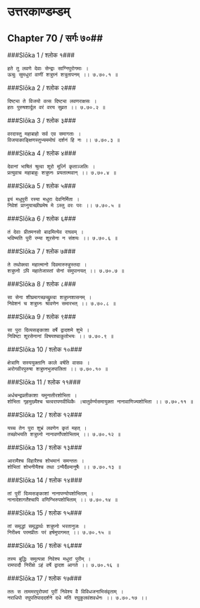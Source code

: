 उत्तरकाण्डम्डम्
===============================


## Chapter 70  / सर्गः ७०##


###Slōka 1 / श्लोक १###


    हते तु लवणे देवाः सेन्द्राः साग्निपुरोगमाः ।
    ऊचुः सुमधुरां वाणीं शत्रुघ्नं शत्रुतापनम् ।। ७.७०.१ ॥


###Slōka 2 / श्लोक २###


    दिष्ट्या ते विजयो वत्स दिष्ट्या लवणराक्षसः ।
    हतः पुरुषशार्दूल वरं वरय सुव्रत ।। ७.७०.२ ॥


###Slōka 3 / श्लोक ३###


    वरदास्तु महाबाहो सर्व एव समागताः ।
    विजयाकाङ्क्षिणस्तुभ्यममोघं दर्शनं हि नः ।। ७.७०.३ ॥


###Slōka 4 / श्लोक ४###


    देवानां भाषितं श्रुत्वा शूरो मूर्ध्नि कृताञ्जलिः ।
    प्रत्युवाच महाबाहुः शत्रुघ्नः प्रयतात्मवान् ।। ७.७०.४ ॥


###Slōka 5 / श्लोक ५###


    इयं मधुपुरी रस्या मधुरा देवनिर्मिता ।
    निवेशं प्राप्नुयाच्छीघ्रमेष मे ऽस्तु वरः परः ।। ७.७०.५ ॥


###Slōka 6 / श्लोक ६###


    तं देवाः प्रीतमनसो बाढमित्येव राघवम् ।
    भविष्यति पुरी रम्या शूरसेना न संशयः ।। ७.७०.६ ॥


###Slōka 7 / श्लोक ७###


    ते तथोक्त्वा महात्मानो दिवमारुरुहुस्तदा ।
    शत्रुघ्नो ऽपि महातेजास्तां सेनां समुपानयत् ।। ७.७०.७ ॥


###Slōka 8 / श्लोक ८###


    सा सेना शीघ्रमागच्छच्छ्रुत्वा शत्रुघ्नशासनम् ।
    निवेशनं च शत्रुघ्नः श्रावणेन समारभत् ।। ७.७०.८ ॥


###Slōka 9 / श्लोक ९###


    सा पुरा दिव्यसङ्काशा वर्षे द्वादशमे शुभे ।
    निविष्टा शूरसेनानां विषयश्चाकुतोभयः ।। ७.७०.९ ॥


###Slōka 10 / श्लोक १०###


    क्षेत्राणि सस्ययुक्तानि काले वर्षति वासवः ।
    अरोगवीरपुरुषा शत्रुघ्नभुजपालिता ।। ७.७०.१० ॥


###Slōka 11 / श्लोक ११###


    अर्धचन्द्रप्रतीकाशा यमुनातीरशोभिता ।
    शोभिता गृहमुख्यैश्च चत्वरापणवीथिकैः ।चातुर्वर्ण्यसमायुक्ता नानावाणिज्यशोभिता ।। ७.७०.११ ॥


###Slōka 12 / श्लोक १२###


    यच्च तेन पुरा शुभ्रं लवणेन कृतं महत् ।
    तच्छोभयति शत्रुघ्नो नानावर्णोपशोभिताम् ।। ७.७०.१२ ॥


###Slōka 13 / श्लोक १३###


    आरामैश्च विहारैश्च शोभमानं समन्ततः ।
    शोभितां शोभनीयैश्च तथा ऽन्यैर्दैवमानुषैः ।। ७.७०.१३ ॥


###Slōka 14 / श्लोक १४###


    तां पुरीं दिव्यसङ्काशां नानापण्योपशोभिताम् ।
    नानादेशागतैश्चापि वणिग्भिरुपशोभिताम् ।। ७.७०.१४ ॥


###Slōka 15 / श्लोक १५###


    तां समृद्धां समृद्धार्थः शत्रुघ्नो भरतानुजः ।
    निरीक्ष्य परमप्रीतः परं हर्षमुपागमत् ।। ७.७०.१५ ॥


###Slōka 16 / श्लोक १६###


    तस्य बुद्धिः समुत्पन्ना निवेश्य मधुरां पुरीम् ।
    रामपादौ निरीक्षे ऽहं वर्षे द्वादश आगते ।। ७.७०.१६ ॥


###Slōka 17 / श्लोक १७###


    ततः स ताममरपुरोपमां पुरीं निवेश्य वै विविधजनाभिसंवृताम् ।
    नराधिपो रघुपतिपाददर्शने दधे मतिं रघुकुलवंशवर्धनः ।। ७.७०.१७ ।।


